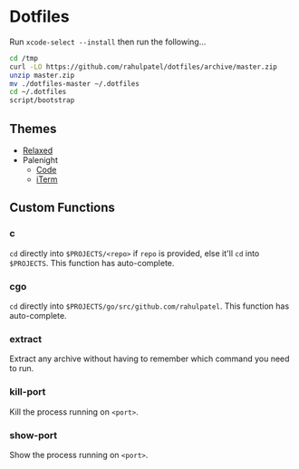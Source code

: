 # Dotfiles

Run `xcode-select --install` then run the following...

```bash
cd /tmp
curl -LO https://github.com/rahulpatel/dotfiles/archive/master.zip
unzip master.zip
mv ./dotfiles-master ~/.dotfiles
cd ~/.dotfiles
script/bootstrap
```

## Themes
- [Relaxed](https://github.com/Relaxed-Theme)
- Palenight
  - [Code](https://marketplace.visualstudio.com/items?itemName=Equinusocio.vsc-material-theme)
  - [iTerm](https://github.com/JonathanSpeek/palenight-iterm2)


## Custom Functions

### c <repo>
`cd` directly into `$PROJECTS/<repo>` if `repo` is provided, else it'll `cd` into `$PROJECTS`. This function has auto-complete.

### cgo <repo>
`cd` directly into `$PROJECTS/go/src/github.com/rahulpatel`. This function has auto-complete.

### extract <file>
Extract any archive without having to remember which command you need to run.

### kill-port <port>
Kill the process running on `<port>`.

### show-port <port>
Show the process running on `<port>`.
